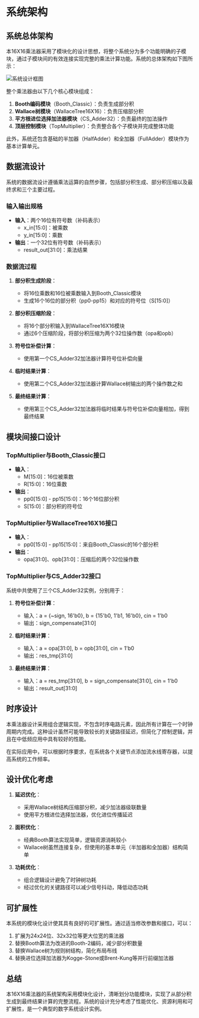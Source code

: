 # 系统架构

## 系统总体架构

本16X16乘法器采用了模块化的设计思想，将整个系统分为多个功能明确的子模块，通过子模块间的有效连接实现完整的乘法计算功能。系统的总体架构如下图所示：

![系统设计框图](./readme_pic/systemdesign.png)

整个乘法器由以下几个核心模块组成：

1. **Booth编码模块**（Booth_Classic）：负责生成部分积
2. **Wallace树模块**（WallaceTree16X16）：负责压缩部分积
3. **平方根进位选择加法器模块**（CS_Adder32）：负责最终的加法操作
4. **顶层控制模块**（TopMultiplier）：负责整合各个子模块并完成整体功能

此外，系统还包含基础的半加器（HalfAdder）和全加器（FullAdder）模块作为基本计算单元。

## 数据流设计

系统的数据流设计遵循乘法运算的自然步骤，包括部分积生成、部分积压缩以及最终求和三个主要过程。

### 输入输出规格

- **输入**：两个16位有符号数（补码表示）
  - x_in[15:0]：被乘数
  - y_in[15:0]：乘数
- **输出**：一个32位有符号数（补码表示）
  - result_out[31:0]：乘法结果

### 数据流过程

1. **部分积生成阶段**：
   - 将16位乘数和16位被乘数输入到Booth_Classic模块
   - 生成16个16位的部分积（pp0-pp15）和对应的符号位（S[15:0]）

2. **部分积压缩阶段**：
   - 将16个部分积输入到WallaceTree16X16模块
   - 通过6个压缩阶段，将部分积压缩为两个32位操作数（opa和opb）

3. **符号位补偿计算**：
   - 使用第一个CS_Adder32加法器计算符号位补偿向量

4. **临时结果计算**：
   - 使用第二个CS_Adder32加法器计算Wallace树输出的两个操作数之和

5. **最终结果计算**：
   - 使用第三个CS_Adder32加法器将临时结果与符号位补偿向量相加，得到最终结果

## 模块间接口设计

### TopMultiplier与Booth_Classic接口

- **输入**：
  - M[15:0]：16位被乘数
  - R[15:0]：16位乘数
- **输出**：
  - pp0[15:0] - pp15[15:0]：16个16位部分积
  - S[15:0]：部分积的符号位

### TopMultiplier与WallaceTree16X16接口

- **输入**：
  - pp0[15:0] - pp15[15:0]：来自Booth_Classic的16个部分积
- **输出**：
  - opa[31:0]、opb[31:0]：压缩后的两个32位操作数

### TopMultiplier与CS_Adder32接口

系统中共使用了三个CS_Adder32实例，分别用于：

1. **符号位补偿计算**：
   - 输入：a = {~sign, 16'b0}, b = {15'b0, 1'b1, 16'b0}, cin = 1'b0
   - 输出：sign_compensate[31:0]

2. **临时结果计算**：
   - 输入：a = opa[31:0], b = opb[31:0], cin = 1'b0
   - 输出：res_tmp[31:0]

3. **最终结果计算**：
   - 输入：a = res_tmp[31:0], b = sign_compensate[31:0], cin = 1'b0
   - 输出：result_out[31:0]

## 时序设计

本乘法器设计采用组合逻辑实现，不包含时序电路元素，因此所有计算在一个时钟周期内完成。这种设计虽然可能导致较长的关键路径延迟，但简化了控制逻辑，并且在中低频应用中具有较好的性能。

在实际应用中，可以根据时序要求，在系统各个关键节点添加流水线寄存器，以提高系统的工作频率。

## 设计优化考虑

1. **延迟优化**：
   - 采用Wallace树结构压缩部分积，减少加法器级联数量
   - 使用平方根进位选择加法器，优化进位传播延迟

2. **面积优化**：
   - 经典Booth算法实现简单，逻辑资源消耗较小
   - Wallace树虽然连接复杂，但使用的基本单元（半加器和全加器）结构简单

3. **功耗优化**：
   - 组合逻辑设计避免了时钟树功耗
   - 经过优化的关键路径可以减少信号抖动，降低动态功耗

## 可扩展性

本系统的模块化设计使其具有良好的可扩展性。通过适当修改参数和接口，可以：

1. 扩展为24x24位、32x32位等更大位宽的乘法器
2. 替换Booth算法为改进的Booth-2编码，减少部分积数量
3. 替换Wallace树为规则树结构，简化布局布线
4. 替换进位选择加法器为Kogge-Stone或Brent-Kung等并行前缀加法器

## 总结

本16X16乘法器的系统架构采用模块化设计，清晰划分功能模块，实现了从部分积生成到最终结果计算的完整流程。系统的设计充分考虑了性能优化、资源利用和可扩展性，是一个典型的数字系统设计实例。 